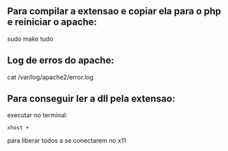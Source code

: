 ## Para compilar a extensao e copiar ela para o php e reiniciar o apache:

sudo make tudo


## Log de erros do apache:

cat /var/log/apache2/error.log


## Para conseguir ler a dll pela extensao:

executar no terminal: 

`xhost +` 

para liberar todos a se conectarem no x11
